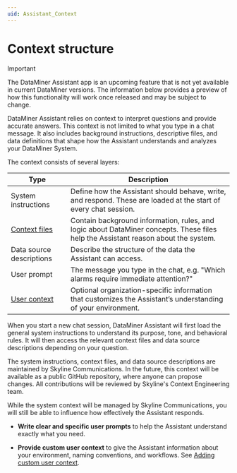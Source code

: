 ```yaml
---
uid: Assistant_Context
---
```


# Context structure

> [!IMPORTANT]
> The DataMiner Assistant app is an upcoming feature that is not yet available in current DataMiner versions. The information below provides a preview of how this functionality will work once released and may be subject to change.

DataMiner Assistant relies on context to interpret questions and provide accurate answers. This context is not limited to what you type in a chat message. It also includes background instructions, descriptive files, and data definitions that shape how the Assistant understands and analyzes your DataMiner System.

The context consists of several layers:

| Type | Description |
|--|--|
| System instructions | Define how the Assistant should behave, write, and respond. These are loaded at the start of every chat session. |
| [Context files](xref:Assistant_AddingContextFiles) | Contain background information, rules, and logic about DataMiner concepts. These files help the Assistant reason about the system. |
| Data source descriptions | Describe the structure of the data the Assistant can access. |
| User prompt | The message you type in the chat, e.g. "Which alarms require immediate attention?" |
| [User context](xref:Assistant_UserContext) | Optional organization-specific information that customizes the Assistant’s understanding of your environment. |

When you start a new chat session, DataMiner Assistant will first load the general system instructions to understand its purpose, tone, and behavioral rules. It will then access the relevant context files and data source descriptions depending on your question.

The system instructions, context files, and data source descriptions are maintained by Skyline Communications. In the future, this context will be available as a public GitHub repository, where anyone can propose changes. All contributions will be reviewed by Skyline's Context Engineering team.

While the system context will be managed by Skyline Communications, you will still be able to influence how effectively the Assistant responds.

- **Write clear and specific user prompts** to help the Assistant understand exactly what you need.

- **Provide custom user context** to give the Assistant information about your environment, naming conventions, and workflows. See [Adding custom user context](xref:Assistant_UserContext).

